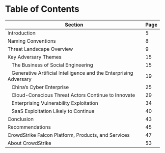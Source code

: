 # Table of Contents

| Section                                                                               | Page |
|---------------------------------------------------------------------------------------|------|
| Introduction                                                                          | 5    |
| Naming Conventions                                                                    | 8    |
| Threat Landscape Overview                                                             | 9    |
| Key Adversary Themes                                                                  | 15   |
| &nbsp;&nbsp;&nbsp;The Business of Social Engineering                                  | 15   |
| &nbsp;&nbsp;&nbsp;Generative Artificial Intelligence and the Enterprising Adversary   | 19   |
| &nbsp;&nbsp;&nbsp;China’s Cyber Enterprise                                            | 25   |
| &nbsp;&nbsp;&nbsp;Cloud-Conscious Threat Actors Continue to Innovate                  | 29   |
| &nbsp;&nbsp;&nbsp;Enterprising Vulnerability Exploitation                            | 34   |
| &nbsp;&nbsp;&nbsp;SaaS Exploitation Likely to Continue                               | 40   |
| Conclusion                                                                            | 43   |
| Recommendations                                                                       | 45   |
| CrowdStrike Falcon Platform, Products, and Services                                   | 47   |
| About CrowdStrike                                                                     | 53   |
